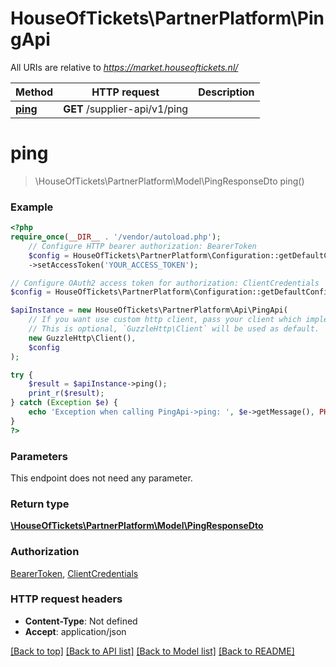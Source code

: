 # HouseOfTickets\PartnerPlatform\PingApi

All URIs are relative to *https://market.houseoftickets.nl/*

Method | HTTP request | Description
------------- | ------------- | -------------
[**ping**](PingApi.md#ping) | **GET** /supplier-api/v1/ping | 

# **ping**
> \HouseOfTickets\PartnerPlatform\Model\PingResponseDto ping()



### Example
```php
<?php
require_once(__DIR__ . '/vendor/autoload.php');
    // Configure HTTP bearer authorization: BearerToken
    $config = HouseOfTickets\PartnerPlatform\Configuration::getDefaultConfiguration()
    ->setAccessToken('YOUR_ACCESS_TOKEN');

// Configure OAuth2 access token for authorization: ClientCredentials
$config = HouseOfTickets\PartnerPlatform\Configuration::getDefaultConfiguration()->setAccessToken('YOUR_ACCESS_TOKEN');

$apiInstance = new HouseOfTickets\PartnerPlatform\Api\PingApi(
    // If you want use custom http client, pass your client which implements `GuzzleHttp\ClientInterface`.
    // This is optional, `GuzzleHttp\Client` will be used as default.
    new GuzzleHttp\Client(),
    $config
);

try {
    $result = $apiInstance->ping();
    print_r($result);
} catch (Exception $e) {
    echo 'Exception when calling PingApi->ping: ', $e->getMessage(), PHP_EOL;
}
?>
```

### Parameters
This endpoint does not need any parameter.

### Return type

[**\HouseOfTickets\PartnerPlatform\Model\PingResponseDto**](../Model/PingResponseDto.md)

### Authorization

[BearerToken](../../README.md#BearerToken), [ClientCredentials](../../README.md#ClientCredentials)

### HTTP request headers

 - **Content-Type**: Not defined
 - **Accept**: application/json

[[Back to top]](#) [[Back to API list]](../../README.md#documentation-for-api-endpoints) [[Back to Model list]](../../README.md#documentation-for-models) [[Back to README]](../../README.md)

